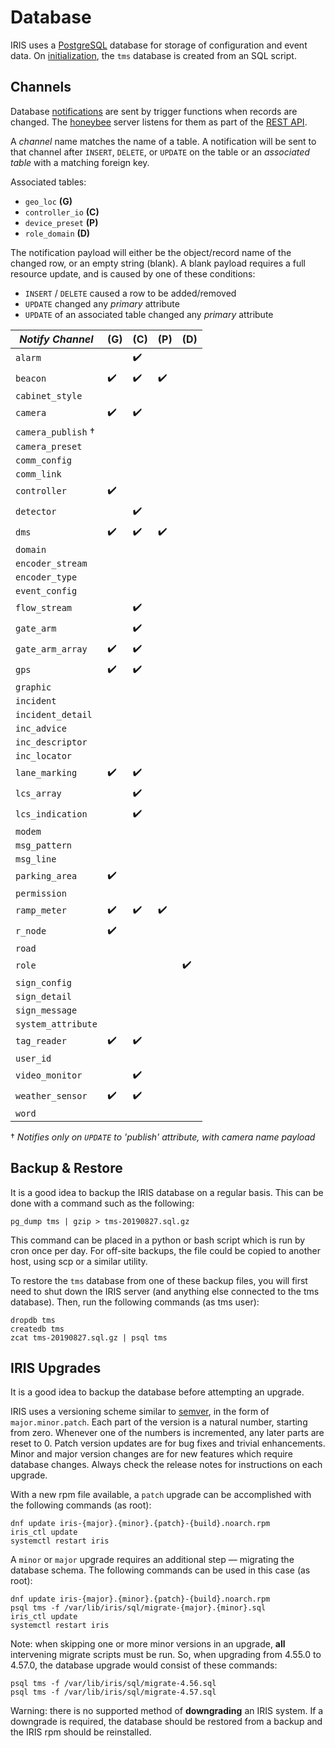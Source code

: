 # Database

IRIS uses a [PostgreSQL] database for storage of configuration and event data.
On [initialization], the `tms` database is created from an SQL script.

## Channels

Database [notifications] are sent by trigger functions when records are
changed.  The [honeybee] server listens for them as part of the [REST API].

A *channel* name matches the name of a table.  A notification will be sent to
that channel after `INSERT`, `DELETE`, or `UPDATE` on the table or an
*associated table* with a matching foreign key.

Associated tables:

- `geo_loc` __(G)__
- `controller_io` __(C)__
- `device_preset` __(P)__
- `role_domain` __(D)__

The notification payload will either be the object/record name of the changed
row, or an empty string (blank).  A blank payload requires a full resource
update, and is caused by one of these conditions:

- `INSERT` / `DELETE` caused a row to be added/removed
- `UPDATE` changed any *primary* attribute
- `UPDATE` of an associated table changed any *primary* attribute

*Notify Channel*   | (G) | (C) | (P) | (D)
-------------------|-----|-----|-----|-----
`alarm`            |     | ✔️   |     |
`beacon`           | ✔️   | ✔️   | ✔️   |
`cabinet_style`    |     |     |     |
`camera`           | ✔️   | ✔️   |     |
`camera_publish` † |     |     |     |
`camera_preset`    |     |     |     |
`comm_config`      |     |     |     |
`comm_link`        |     |     |     |
`controller`       | ✔️   |     |     |
`detector`         |     | ✔️   |     |
`dms`              | ✔️   | ✔️   | ✔️   |
`domain`           |     |     |     |
`encoder_stream`   |     |     |     |
`encoder_type`     |     |     |     |
`event_config`     |     |     |     |
`flow_stream`      |     | ✔️   |     |
`gate_arm`         |     | ✔️   |     |
`gate_arm_array`   | ✔️   | ✔️   |     |
`gps`              | ✔️   | ✔️   |     |
`graphic`          |     |     |     |
`incident`         |     |     |     |
`incident_detail`  |     |     |     |
`inc_advice`       |     |     |     |
`inc_descriptor`   |     |     |     |
`inc_locator`      |     |     |     |
`lane_marking`     | ✔️   | ✔️   |     |
`lcs_array`        |     | ✔️   |     |
`lcs_indication`   |     | ✔️   |     |
`modem`            |     |     |     |
`msg_pattern`      |     |     |     |
`msg_line`         |     |     |     |
`parking_area`     | ✔️   |     |     |
`permission`       |     |     |     |
`ramp_meter`       | ✔️   | ✔️   | ✔️   |
`r_node`           | ✔️   |     |     |
`road`             |     |     |     |
`role`             |     |     |     | ✔️ 
`sign_config`      |     |     |     |
`sign_detail`      |     |     |     |
`sign_message`     |     |     |     |
`system_attribute` |     |     |     |
`tag_reader`       | ✔️   | ✔️   |     |
`user_id`          |     |     |     |
`video_monitor`    |     | ✔️   |     |
`weather_sensor`   | ✔️   | ✔️   |     |
`word`             |     |     |     |

† _Notifies only on `UPDATE` to 'publish' attribute, with camera name payload_

## Backup & Restore

It is a good idea to backup the IRIS database on a regular basis.  This can be
done with a command such as the following:
```
pg_dump tms | gzip > tms-20190827.sql.gz
```

This command can be placed in a python or bash script which is run by cron once
per day.  For off-site backups, the file could be copied to another host, using
scp or a similar utility.

To restore the `tms` database from one of these backup files, you will first
need to shut down the IRIS server (and anything else connected to the tms
database).  Then, run the following commands (as tms user):
```
dropdb tms
createdb tms
zcat tms-20190827.sql.gz | psql tms
```

## IRIS Upgrades

It is a good idea to backup the database before attempting an upgrade.

IRIS uses a versioning scheme similar to [semver], in the form of
`major.minor.patch`.  Each part of the version is a natural number, starting
from zero.  Whenever one of the numbers is incremented, any later parts are
reset to 0.  Patch version updates are for bug fixes and trivial enhancements.
Minor and major version changes are for new features which require database
changes.  Always check the release notes for instructions on each upgrade.

With a new rpm file available, a `patch` upgrade can be accomplished with the
following commands (as root):
```
dnf update iris-{major}.{minor}.{patch}-{build}.noarch.rpm
iris_ctl update
systemctl restart iris
```

A `minor` or `major` upgrade requires an additional step — migrating the
database schema.  The following commands can be used in this case (as root):
```
dnf update iris-{major}.{minor}.{patch}-{build}.noarch.rpm
psql tms -f /var/lib/iris/sql/migrate-{major}.{minor}.sql
iris_ctl update
systemctl restart iris
```

Note: when skipping one or more minor versions in an upgrade, **all**
intervening migrate scripts must be run.  So, when upgrading from 4.55.0 to
4.57.0, the database upgrade would consist of these commands:
```
psql tms -f /var/lib/iris/sql/migrate-4.56.sql
psql tms -f /var/lib/iris/sql/migrate-4.57.sql
```

Warning: there is no supported method of **downgrading** an IRIS system.  If a
downgrade is required, the database should be restored from a backup and the
IRIS rpm should be reinstalled.


[honeybee]: https://github.com/mnit-rtmc/iris/tree/master/honeybee
[initialization]: installation.html#initialization
[notifications]: https://www.postgresql.org/docs/current/sql-notify.html
[PostgreSQL]: http://www.postgresql.org
[REST API]: rest_api.html
[semver]: https://semver.org
